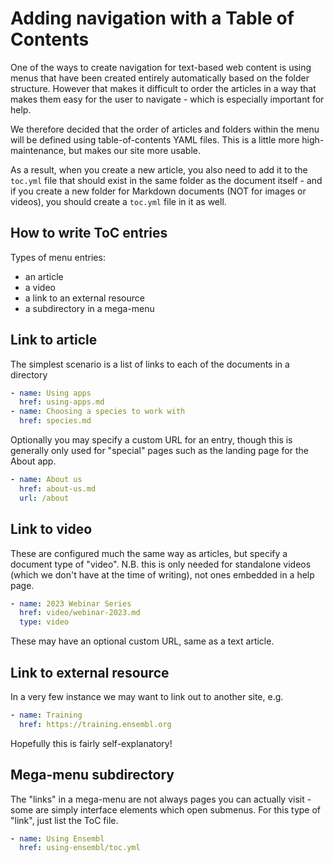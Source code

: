 # Adding navigation with a Table of Contents

One of the ways to create navigation for text-based web content is using menus that have been created entirely automatically based on the folder structure. However that makes it difficult to order the articles in a way that makes them easy for the user to navigate - which is especially important for help.

We therefore decided that the order of articles and folders within the menu will be defined using table-of-contents YAML files. This is a little more high-maintenance, but makes our site more usable.

As a result, when you create a new article, you also need to add it to the `toc.yml` file that should exist in the same folder as the document itself - and if you create a new folder for Markdown documents (NOT for images or videos), you should create a `toc.yml` file in it as well.

## How to write ToC entries

Types of menu entries:

- an article
- a video
- a link to an external resource
- a subdirectory in a mega-menu


## Link to article

The simplest scenario is a list of links to each of the documents in a directory

```yml
- name: Using apps
  href: using-apps.md
- name: Choosing a species to work with
  href: species.md
```

Optionally you may specify a custom URL for an entry, though this is generally only used for "special" pages such as the landing page for the About app.

```yml
- name: About us
  href: about-us.md
  url: /about
```

## Link to video

These are configured much the same way as articles, but specify a document type of "video". N.B. this is only needed for standalone videos (which we don't have at the time of writing), not ones embedded in a help page.

```yml
- name: 2023 Webinar Series
  href: video/webinar-2023.md
  type: video
```

These may have an optional custom URL, same as a text article.


## Link to external resource

In a very few instance we may want to link out to another site, e.g.

```yml
- name: Training
  href: https://training.ensembl.org
```

Hopefully this is fairly self-explanatory!

## Mega-menu subdirectory

The "links" in a mega-menu are not always pages you can actually visit - some are simply interface elements which open submenus. For this type of "link", just list the ToC file.

```yml
- name: Using Ensembl 
  href: using-ensembl/toc.yml
```







